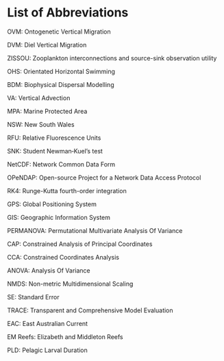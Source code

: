 List of Abbreviations
=====================

OVM: Ontogenetic Vertical Migration

DVM: Diel Vertical Migration

ZISSOU: Zooplankton interconnections and source-sink observation utility

OHS: Orientated Horizontal Swimming

BDM: Biophysical Dispersal Modelling

VA: Vertical Advection

MPA: Marine Protected Area

NSW: New South Wales

RFU: Relative Fluorescence Units

SNK: Student Newman‐Kuel’s test

NetCDF: Network Common Data Form

OPeNDAP: Open-source Project for a Network Data Access Protocol

RK4: Runge-Kutta fourth-order integration

GPS: Global Positioning System

GIS: Geographic Information System

PERMANOVA: Permutational Multivariate Analysis Of Variance

CAP: Constrained Analysis of Principal Coordinates

CCA: Constrained Coordinates Analysis

ANOVA: Analysis Of Variance

NMDS: Non-metric Multidimensional Scaling

SE: Standard Error

TRACE: Transparent and Comprehensive Model Evaluation

EAC: East Australian Current

EM Reefs: Elizabeth and Middleton Reefs

PLD: Pelagic Larval Duration
